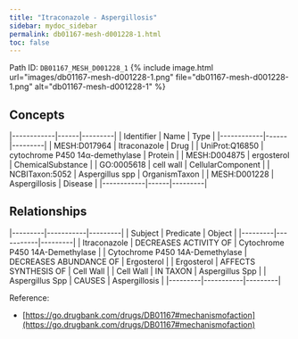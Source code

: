 ```yaml
---
title: "Itraconazole - Aspergillosis"
sidebar: mydoc_sidebar
permalink: db01167-mesh-d001228-1.html
toc: false 
---
```



Path ID: `DB01167_MESH_D001228_1`
{% include image.html url="images/db01167-mesh-d001228-1.png" file="db01167-mesh-d001228-1.png" alt="db01167-mesh-d001228-1" %}

## Concepts

|------------|------|---------|
| Identifier | Name | Type    |
|------------|------|---------|
| MESH:D017964 | Itraconazole | Drug |
| UniProt:Q16850 | cytochrome P450 14α-demethylase | Protein |
| MESH:D004875 | ergosterol | ChemicalSubstance |
| GO:0005618 | cell wall | CellularComponent |
| NCBITaxon:5052 | Aspergillus spp | OrganismTaxon |
| MESH:D001228 | Aspergillosis | Disease |
|------------|------|---------|

## Relationships

|---------|-----------|---------|
| Subject | Predicate | Object  |
|---------|-----------|---------|
| Itraconazole | DECREASES ACTIVITY OF | Cytochrome P450 14Α-Demethylase |
| Cytochrome P450 14Α-Demethylase | DECREASES ABUNDANCE OF | Ergosterol |
| Ergosterol | AFFECTS SYNTHESIS OF | Cell Wall |
| Cell Wall | IN TAXON | Aspergillus Spp |
| Aspergillus Spp | CAUSES | Aspergillosis |
|---------|-----------|---------|

Reference: 
  - [https://go.drugbank.com/drugs/DB01167#mechanismofaction](https://go.drugbank.com/drugs/DB01167#mechanismofaction)
